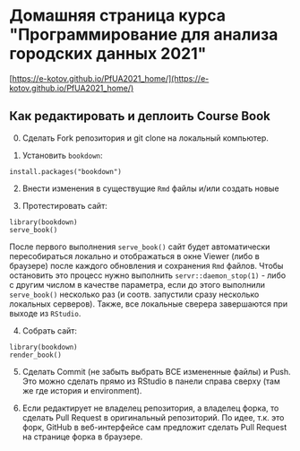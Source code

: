 # Домашняя страница курса "Программирование для анализа городских данных 2021"

[https://e-kotov.github.io/PfUA2021_home/](https://e-kotov.github.io/PfUA2021_home/)

## Как редактировать и деплоить Course Book

0. Сделать Fork репозитория и git clone на локальный компьютер.

1. Установить `bookdown`:

```{r}
install.packages("bookdown")
```

2. Внести изменения в существущие `Rmd` файлы и/или создать новые

3. Протестировать сайт:

```{r}
library(bookdown)
serve_book()
```

После первого выполнения `serve_book()` сайт будет автоматически пересобираться локально и отображаться в окне Viewer (либо в браузере) после каждого обновления и сохранения `Rmd` файлов. Чтобы остановить это процесс нужно выполнить `servr::daemon_stop(1)` - либо с другим числом в качестве параметра, если до этого выполнили `serve_book()` несколько раз (и соотв. запустили сразу несколько локальных серверов). Также, все локальные сверера завершаются при выходе из `RStudio`.

4. Собрать сайт:

```{r}
library(bookdown)
render_book()
```

5. Сделать Commit (не забыть выбрать ВСЕ измененные файлы) и Push. Это можно сделать прямо из RStudio в панели справа сверху (там же где история и environment).


5. Если редактирует не владелец репозитория, а владелец форка, то сделать Pull Request в оригинальный репозиторий. По идее, т.к. это форк, GitHub в веб-интерфейсе сам предложит сделать Pull Request на  странице форка в браузере.

